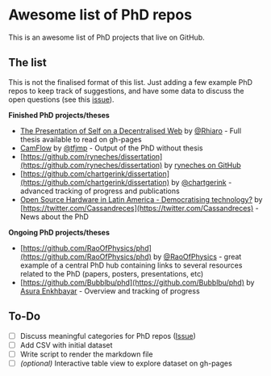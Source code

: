 
# Awesome list of PhD repos

This is an awesome list of PhD projects that live on GitHub.

## The list

This is not the finalised format of this list. Just adding a few example PhD repos to keep track of suggestions, and have some data to discuss the open questions (see this [issue](https://github.com/Bubblbu/list-of-phd-repos-on-github/issues/1)).

**Finished PhD projects/theses**
- [The Presentation of Self on a Decentralised Web](https://github.com/rhiaro/thesis) by [@Rhiaro](https://twitter.com/rhiaro) - Full thesis available to read on gh-pages
- [CamFlow](https://github.com/CamFlow) by [@tfjmp](https://twitter.com/tfjmp) - Output of the PhD without thesis
- [https://github.com/ryneches/dissertation](https://github.com/ryneches/dissertation) by [ryneches on GitHub](https://github.com/ryneches)
- [https://github.com/chartgerink/dissertation](https://github.com/chartgerink/dissertation) by [@chartgerink](https://twitter.com/chartgerink) - advanced tracking of progress and publications
- [Open Source Hardware in Latin America - Democratising technology?](https://github.com/thessaly/phd) by [https://twitter.com/Cassandreces](https://twitter.com/Cassandreces) - News about the PhD

**Ongoing PhD projects/theses**

- [https://github.com/RaoOfPhysics/phd](https://github.com/RaoOfPhysics/phd) by [@RaoOfPhysics](https://twitter.com/RaoOfPhysics) - great example of a central PhD hub containing links to several resources related to the PhD (papers, posters, presentations, etc)
- [https://github.com/Bubblbu/phd](https://github.com/Bubblbu/phd) by [Asura Enkhbayar](https://twitter.com/AsuraEnkhbayar) - Overview and tracking of progress

## To-Do

- [ ] Discuss meaningful categories for PhD repos ([Issue](https://github.com/Bubblbu/list-of-phd-repos-on-github/issues/1))
- [ ] Add CSV with initial dataset
- [ ] Write script to render the markdown file
- [ ] *(optional)* Interactive table view to explore dataset on gh-pages
